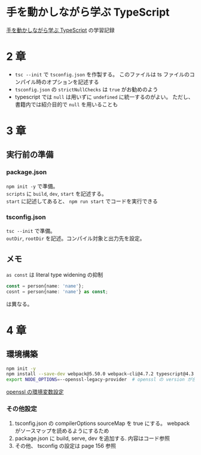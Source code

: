 # 手を動かしながら学ぶ TypeScript

[手を動かしながら学ぶ TypeScript](https://amzn.to/3ZtNwUH) の学習記録

# 2 章

- `tsc --init` で `tsconfig.json` を作製する。 このファイルは ts ファイルのコンパイル時のオプションを記述する
- `tsconfig.json` の `strictNullChecks` は `true` がお勧めのよう
- typescript では `null` は用いずに `undefined` に統一するのがよい。 ただし、書籍内では紹介目的で `null` を用いることも

# 3 章

## 実行前の準備

### package.json

`npm init -y` で準備。  
`scripts` に `build`, `dev`, `start` を記述する。  
`start` に記述してあると、 `npm run start` でコードを実行できる

### tsconfig.json

`tsc --init` で準備。  
`outDir`, `rootDir` を記述。コンパイル対象と出力先を設定。

## メモ

`as const` は literal type widening の抑制

```typescript
const = person{name: 'name'};
cosnt = person{name: 'name'} as const;
```

は異なる。

# 4 章

## 環境構築

```bash
npm init -y
npm install --save-dev webpack@5.50.0 webpack-cli@4.7.2 typescript@4.3.5 ts-loader@9.2.5 serve@12.0.0
export NODE_OPTIONS=--openssl-legacy-provider  # openssl の version が合わないから怒られるので対応
```

[openssl の環境変数設定](https://zenn.dev/yogarasu/articles/425732ff408d06)

### その他設定

1. tsconfig.json の compilerOptions sourceMap を true にする。 webpack がソースマップを読めるようにするため
2. package.json に build, serve, dev を追加する. 内容はコード参照
3. その他、 tsconfig の設定は page 156 参照

